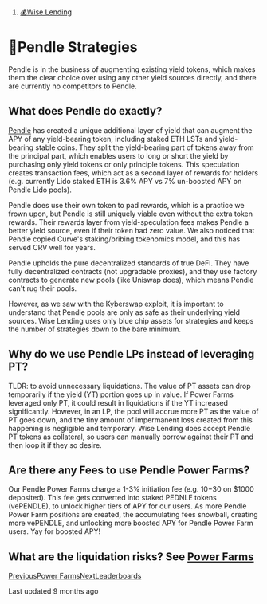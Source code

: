 1. [💰Wise Lending](/wise/wise-lending)

# 🧠Pendle Strategies

Pendle is in the business of augmenting existing yield tokens, which makes them the clear choice over using any other yield sources directly, and there are currently no competitors to Pendle.

## What does Pendle do exactly?

[Pendle](https://pendle.finance/) has created a unique additional layer of yield that can augment the APY of any yield-bearing token, including staked ETH LSTs and yield-bearing stable coins. They split the yield-bearing part of tokens away from the principal part, which enables users to long or short the yield by purchasing only yield tokens or only principle tokens. This speculation creates transaction fees, which act as a second layer of rewards for holders (e.g. currently Lido staked ETH is 3.6% APY vs 7% un-boosted APY on Pendle Lido pools).

Pendle does use their own token to pad rewards, which is a practice we frown upon, but Pendle is still uniquely viable even without the extra token rewards. Their rewards layer from yield-speculation fees makes Pendle a better yield source, even if their token had zero value. We also noticed that Pendle copied Curve's staking/bribing tokenomics model, and this has served CRV well for years.

Pendle upholds the pure decentralized standards of true DeFi. They have fully decentralized contracts (not upgradable proxies), and they use factory contracts to generate new pools (like Uniswap does), which means Pendle can't rug their pools.

However, as we saw with the Kyberswap exploit, it is important to understand that Pendle pools are only as safe as their underlying yield sources. Wise Lending uses only blue chip assets for strategies and keeps the number of strategies down to the bare minimum.

## Why do we use Pendle LPs instead of leveraging PT?

TLDR: to avoid unnecessary liquidations. The value of PT assets can drop temporarily if the yield (YT) portion goes up in value. If Power Farms leveraged only PT, it could result in liquidations if the YT increased significantly. However, in an LP, the pool will accrue more PT as the value of PT goes down, and the tiny amount of impermanent loss created from this happening is negligible and temporary.
Wise Lending does accept Pendle PT tokens as collateral, so users can manually borrow against their PT and then loop it if they so desire.

## Are there any Fees to use Pendle Power Farms?

Our Pendle Power Farms charge a 1-3% initiation fee (e.g. $10-$30 on $1000 deposited). This fee gets converted into staked PEDNLE tokens (vePENDLE), to unlock higher tiers of APY for our users. As more Pendle Power Farm positions are created, the accumulating fees snowball, creating more vePENDLE, and unlocking more boosted APY for Pendle Power Farm users. Yay for boosted APY!

## What are the liquidation risks? See [Power Farms](/wise/wise-lending/power-farms)

[PreviousPower Farms](/wise/wise-lending/power-farms)[NextLeaderboards](/wise/wise-lending/leaderboards)

Last updated 9 months ago